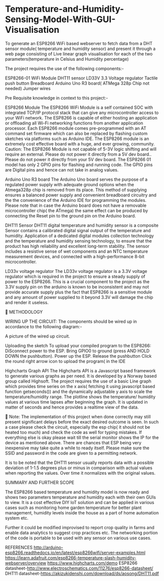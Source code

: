 # Temperature-and-Humidity-Sensing-Model-With-GUI-Visualisation
To generate an ESP8266 WiFi based webserver to fetch data from a DHT sensor module( temperature and humidity sensor) and present it through a web page consisting of  Live linear graph visualisation for each of the two parameters(temperature in Celsius and Humidity percentage)

The project requires the use of the following components:-

ESP8266-01 WiFi Module
DHT11 sensor
LD33V 3.3 Voltage regulator
Tactile push button
Breadboard
Arduino Uno R3 board( ATMega 328p Chip not needed) 
Jumper wires

Pre Requisite knowledge in context to this project:-

ESP8266 Module
The ESP8266 WiFi Module is a self contained SOC with integrated TCP/IP protocol stack that can give any microcontroller access to your WiFi network. The ESP8266 is capable of either hosting an application or offloading all Wi-Fi networking functions from another application processor. Each ESP8266 module comes pre-programmed with an AT command set firmware which can also be replaced by flashing custom sketches via platforms such as Arduino IDE. The ESP8266 module is an extremely cost effective board with a huge, and ever growing, community.
Caution: The ESP8266 Module is not capable of 5-3V logic shifting and will require an external. Please do not power it directly from a 5V dev board.. Please do not power it directly from your 5V dev board.
The ESP8266 01 model has only 2 GPIO pins for flashing and running code. The GPIO pins are Digital pins and hence can not take in analog values. 

Arduino Uno R3 board
The Arduino Uno board serves the purpose of a regulated power supply with adequate ground options when the Atmega328p chip is removed from its place. This method of supplying ensures a balanced power supply and convenient breadboard circuitry and the the convenience of the Arduino IDE for programming the modules. Please note that in case the Arduino board does not have a removable microcontroller chip( the ATmega) the same effect can be produced by connecting the Reset pin to the ground pin on the Arduino board.

DHT11 Sensor
DHT11 digital temperature and humidity sensor is a composite Sensor contains a calibrated digital signal output of the temperature and humidity. Application of a dedicated digital modules collection technology and the temperature and humidity sensing technology, to ensure that the product has high reliability and excellent long-term stability. The sensor includes a resistive sense of wet components and an NTC temperature measurement devices, and connected with a high-performance 8-bit microcontroller.

LD33v voltage regulator
The LD33v voltage regulator is a 3.3V voltage regulator which is required in the project to ensure a steady supply of power to the ESP8266. This is a crucial component to the project as the 3.3V supply pin on the arduino is known to be inconsistent and may not provide accurate supply plus the fact that ESP8266 is a sensitive module and any amount of power supplied to it beyond 3.3V will damage the chip and render it useless.


METHODOLOGY

WIRING UP THE CIRCUIT:
The components should be wired up in accordance to the following diagram:-






A picture of the wired up circuit.





Uploading the sketch
To upload your compiled program to the ESP8266:
DiSconnect power to the ESP.
Bring GPIO0 to ground (press AND HOLD DOWN the pushbutton).
Power up the ESP.
Release the pushbutton
Click the round right arrow icon to upload the program( in the IDE

Highcharts Graph API
The Highcharts API is a Javascript based framework to generate various graphs as per need. It is developed by a Norway based group called Highsoft. The project requires the use of a basic Line graph which provides time series on the x axis( fetching it using javascript based function getseconds()) and the dynamically adjustable y axis to scale the temperature/humidity range. The plotline shows the temperature/ humidity values at various time lapses after beginning the graph. It is updated in matter of seconds and hence provides a realtime view of the data.



Note: The implementation of this project when done correctly may still present significant delays before the exact desired outcome is seen. In such a case please check the circuit, especially the esp chip( it should not be heated too much) and check the code as well for typing mistakes. If everything else is okay please wait till the serial monitor shows the IP for the device as mentioned above. There are chances that ESP being very inexpensive may take quite a while to ready itself. Please make sure the SSID and password in the code are given to a permitting network.

It is to be noted that the DHT11 sensor usually reports data with a possible deviation of 1-1.5 degrees plus or minus in comparison with actual values when reporting the values. Over time it normalizes with the original values. 


 

SUMMARY AND FURTHER SCOPE


The ESP8266 based temperature and humidity model is now ready and shows two parameters temperature and humidity each with their own GUIs to view. It is a cost effective DIY IoT solution and can be applied in various cases such as monitoring home garden temperature for better plant management, humidity levels inside the house as a part of home automation system etc.

Further it could be modified improvised to report crop quality in farms and enable data analytics to suggest crop practices etc. The networking portion of the code is portable to be used with any sensor on various use cases. 


REFERENCES
http://arduino-esp8266.readthedocs.io/en/latest/esp8266wifi/server-examples.html
https://learn.adafruit.com/esp8266-temperature-slash-humidity-webserver/overview
https://www.highcharts.com/demo
ESP8266 datasheet-http://www.electroschematics.com/11276/esp8266-datasheet/
DHT11 datasheet-https://akizukidenshi.com/download/ds/aosong/DHT11.pdf
